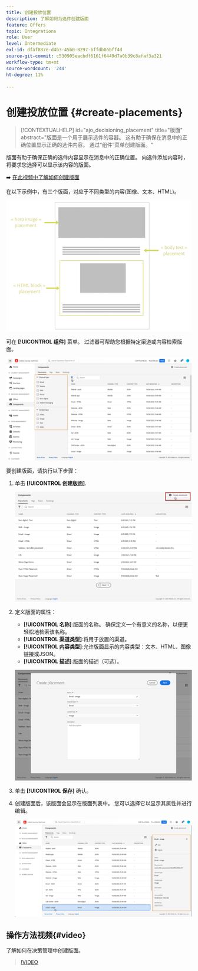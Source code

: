 ```yaml
---
title: 创建投放位置
description: 了解如何为选件创建版面
feature: Offers
topic: Integrations
role: User
level: Intermediate
exl-id: dfaf887e-d4b3-45b0-8297-bffdb0abff4d
source-git-commit: c530905eacbdf6161f6449d7a0b39c8afaf3a321
workflow-type: tm+mt
source-wordcount: '244'
ht-degree: 11%

---
```


# 创建投放位置 {#create-placements}

>[!CONTEXTUALHELP]
>id="ajo_decisioning_placement"
>title="版面"
>abstract="版面是一个用于展示选件的容器。 这有助于确保在消息中的正确位置显示正确的选件内容。 通过“组件”菜单创建版面。"

版面有助于确保正确的选件内容显示在消息中的正确位置。 向选件添加内容时，将要求您选择可以显示该内容的版面。

➡️ [在此视频中了解如何创建版面](#video)

在以下示例中，有三个版面，对应于不同类型的内容(图像、文本、HTML)。

![](../assets/offers_placement_schema.png)

可在 **[!UICONTROL 组件]** 菜单。 过滤器可帮助您根据特定渠道或内容检索版面。

![](../assets/placements_filter.png)

要创建版面，请执行以下步骤：

1. 单击 **[!UICONTROL 创建版面]**.

   ![](../assets/offers_placement_creation.png)

1. 定义版面的属性：

   * **[!UICONTROL 名称]**:版面的名称。 确保定义一个有意义的名称，以便更轻松地检索该名称。
   * **[!UICONTROL 渠道类型]**:将用于放置的渠道。
   * **[!UICONTROL 内容类型]**:允许版面显示的内容类型：文本、HTML、图像链接或JSON。
   * **[!UICONTROL 描述]**:版面的描述（可选）。

   ![](../assets/offers_placement_creation_properties.png)

1. 单击 **[!UICONTROL 保存]** 确认。

1. 创建版面后，该版面会显示在版面列表中。 您可以选择它以显示其属性并进行编辑。

   ![](../assets/placement_created.png)

## 操作方法视频{#video}

了解如何在决策管理中创建版面。

>[!VIDEO](https://video.tv.adobe.com/v/329372?quality=12)

